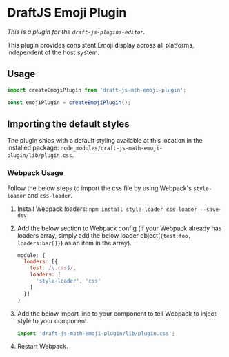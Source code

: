 # DraftJS Emoji Plugin

*This is a plugin for the `draft-js-plugins-editor`.*

This plugin provides consistent Emoji display across all platforms, independent of the host system.

## Usage

```js
import createEmojiPlugin from 'draft-js-mth-emoji-plugin';

const emojiPlugin = createEmojiPlugin();
```
## Importing the default styles

The plugin ships with a default styling available at this location in the installed package:
`node_modules/draft-js-math-emoji-plugin/lib/plugin.css`.

### Webpack Usage

Follow the below steps to import the css file by using Webpack's `style-loader` and `css-loader`. 

1. Install Webpack loaders: `npm install style-loader css-loader --save-dev`
2. Add the below section to Webpack config (if your Webpack already has loaders array, simply add the below loader object(`{test:foo, loaders:bar[]}`) as an item in the array).

    ```js
    module: {
      loaders: [{
        test: /\.css$/,
        loaders: [
          'style-loader', 'css'
        ]
      }]
    }
    ```

3. Add the below import line to your component to tell Webpack to inject style to your component.

    ```js
    import 'draft-js-math-emoji-plugin/lib/plugin.css';
    ```
4. Restart Webpack.

